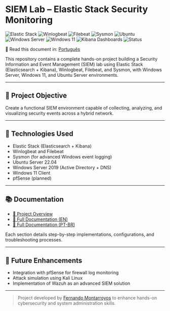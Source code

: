 # SIEM Lab – Elastic Stack Security Monitoring

![Elastic Stack](https://img.shields.io/badge/Elastic%20Stack-8.x-blue?logo=elastic)
![Winlogbeat](https://img.shields.io/badge/Winlogbeat-8.x-blue?logo=elastic)
![Filebeat](https://img.shields.io/badge/Filebeat-8.x-blue?logo=elastic)
![Sysmon](https://img.shields.io/badge/Sysmon-v14.16-blue?logo=windows)
![Ubuntu](https://img.shields.io/badge/Ubuntu-22.04-orange?logo=ubuntu)
![Windows Server](https://img.shields.io/badge/Windows%20Server-2019-blue?logo=windows)
![Windows 11](https://img.shields.io/badge/Windows-11-blue?logo=windows)
![Kibana Dashboards](https://img.shields.io/badge/Kibana-Dashboards-green?logo=kibana)
![Status](https://img.shields.io/badge/Status-Completed-brightgreen)

📄 Read this document in: [Português](README.pt-br.md)

This repository contains a complete hands-on project building a Security Information and Event Management (SIEM) lab using Elastic Stack (Elasticsearch + Kibana), Winlogbeat, Filebeat, and Sysmon, with Windows Server, Windows 11, and Ubuntu Server environments.

---

## 🎯 Project Objective

Create a functional SIEM environment capable of collecting, analyzing, and visualizing security events across a hybrid network.

---

## 🧰 Technologies Used

- Elastic Stack (Elasticsearch + Kibana)
- Winlogbeat and Filebeat
- Sysmon (for advanced Windows event logging)
- Ubuntu Server 22.04
- Windows Server 2019 (Active Directory + DNS)
- Windows 11 Client
- pfSense (planned)

---

## 📚 Documentation

- [📖 Project Overview](docs/en/00-overview.md)
- [📂 Full Documentation (EN)](docs/en/)
- [📂 Full Documentation (PT-BR)](docs/pt-br/)

Each section details step-by-step implementations, configurations, and troubleshooting processes.

---

## 🚀 Future Enhancements

- Integration with pfSense for firewall log monitoring
- Attack simulation using Kali Linux
- Implementation of Wazuh as an advanced SIEM solution

---

> Project developed by [Fernando Montarroyos](https://github.com/fernandombmuniz) to enhance hands-on cybersecurity and system administration skills.
